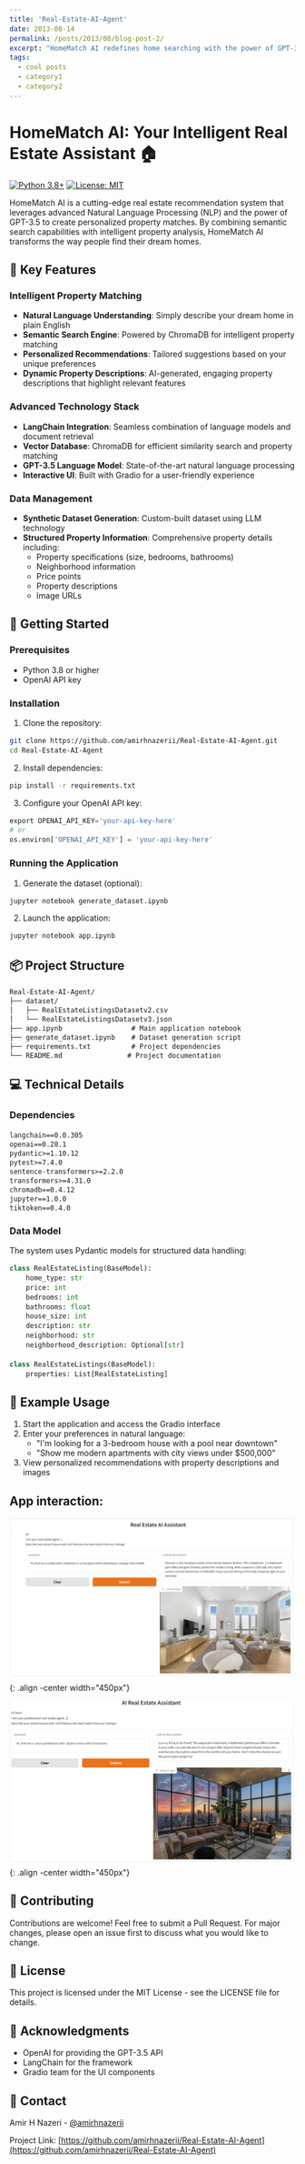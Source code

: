 ```yaml
---
title: 'Real-Estate-AI-Agent'
date: 2013-08-14
permalink: /posts/2013/08/blog-post-2/
excerpt: "HomeMatch AI redefines home searching with the power of GPT-3.5 and advanced NLP. By understanding user preferences through natural language and using intelligent property analysis, it delivers highly personalized real estate recommendations—making the journey to your dream home smarter, faster, and effortlessly intuitive."
tags:
  - cool posts
  - category1
  - category2
---
```


# HomeMatch AI: Your Intelligent Real Estate Assistant 🏠

[![Python 3.8+](https://img.shields.io/badge/python-3.8+-blue.svg)](https://www.python.org/downloads/)
[![License: MIT](https://img.shields.io/badge/License-MIT-yellow.svg)](https://opensource.org/licenses/MIT)

HomeMatch AI is a cutting-edge real estate recommendation system that leverages advanced Natural Language Processing (NLP) and the power of GPT-3.5 to create personalized property matches. By combining semantic search capabilities with intelligent property analysis, HomeMatch AI transforms the way people find their dream homes.

## 🌟 Key Features

### Intelligent Property Matching
- **Natural Language Understanding**: Simply describe your dream home in plain English
- **Semantic Search Engine**: Powered by ChromaDB for intelligent property matching
- **Personalized Recommendations**: Tailored suggestions based on your unique preferences
- **Dynamic Property Descriptions**: AI-generated, engaging property descriptions that highlight relevant features

### Advanced Technology Stack
- **LangChain Integration**: Seamless combination of language models and document retrieval
- **Vector Database**: ChromaDB for efficient similarity search and property matching
- **GPT-3.5 Language Model**: State-of-the-art natural language processing
- **Interactive UI**: Built with Gradio for a user-friendly experience

### Data Management
- **Synthetic Dataset Generation**: Custom-built dataset using LLM technology
- **Structured Property Information**: Comprehensive property details including:
  - Property specifications (size, bedrooms, bathrooms)
  - Neighborhood information
  - Price points
  - Property descriptions
  - Image URLs

## 🚀 Getting Started

### Prerequisites
- Python 3.8 or higher
- OpenAI API key

### Installation

1. Clone the repository:
```bash
git clone https://github.com/amirhnazerii/Real-Estate-AI-Agent.git
cd Real-Estate-AI-Agent
```

2. Install dependencies:
```bash
pip install -r requirements.txt
```

3. Configure your OpenAI API key:
```python
export OPENAI_API_KEY='your-api-key-here'
# or
os.environ['OPENAI_API_KEY'] = 'your-api-key-here'
```

### Running the Application

1. Generate the dataset (optional):
```bash
jupyter notebook generate_dataset.ipynb
```

2. Launch the application:
```bash
jupyter notebook app.ipynb
```

## 📦 Project Structure
```
Real-Estate-AI-Agent/
├── dataset/
│   ├── RealEstateListingsDatasetv2.csv
│   └── RealEstateListingsDatasetv3.json
├── app.ipynb                 # Main application notebook
├── generate_dataset.ipynb    # Dataset generation script
├── requirements.txt          # Project dependencies
└── README.md                # Project documentation
```

## 💻 Technical Details

### Dependencies
```
langchain==0.0.305
openai==0.28.1
pydantic>=1.10.12
pytest>=7.4.0
sentence-transformers>=2.2.0
transformers>=4.31.0
chromadb==0.4.12
jupyter==1.0.0
tiktoken==0.4.0
```

### Data Model
The system uses Pydantic models for structured data handling:
```python
class RealEstateListing(BaseModel):
    home_type: str
    price: int
    bedrooms: int
    bathrooms: float
    house_size: int
    description: str
    neighborhood: str
    neighborhood_description: Optional[str]

class RealEstateListings(BaseModel):
    properties: List[RealEstateListing]
```

## 🎯 Example Usage

1. Start the application and access the Gradio interface
2. Enter your preferences in natural language:
   - "I'm looking for a 3-bedroom house with a pool near downtown"
   - "Show me modern apartments with city views under $500,000"
3. View personalized recommendations with property descriptions and images



## App interaction:

![Image](../images/Realstate1.png){: .align -center width="450px"}

![Image](../images/realstate2.png){: .align -center width="450px"}



## 🤝 Contributing

Contributions are welcome! Feel free to submit a Pull Request. For major changes, please open an issue first to discuss what you would like to change.

## 📄 License

This project is licensed under the MIT License - see the LICENSE file for details.

## 🙏 Acknowledgments

- OpenAI for providing the GPT-3.5 API
- LangChain for the framework
- Gradio team for the UI components

## 📧 Contact

Amir H Nazeri - [@amirhnazerii](https://github.com/amirhnazerii)

Project Link: [https://github.com/amirhnazerii/Real-Estate-AI-Agent](https://github.com/amirhnazerii/Real-Estate-AI-Agent)